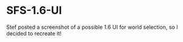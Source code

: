 # SFS-1.6-UI
Stef posted a screenshot of a possible 1.6 UI for world selection, so I decided to recreate it!
